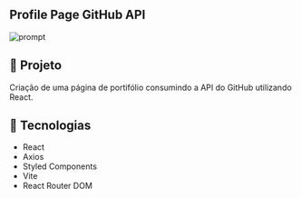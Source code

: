 ## Profile Page GitHub API

![prompt](https://i.imgur.com/W7Ghr5D.png)

## 🚀 Projeto

Criação de uma página de portifólio consumindo a API do GitHub utilizando React.

## 🔧 Tecnologias

- React
- Axios
- Styled Components
- Vite
- React Router DOM